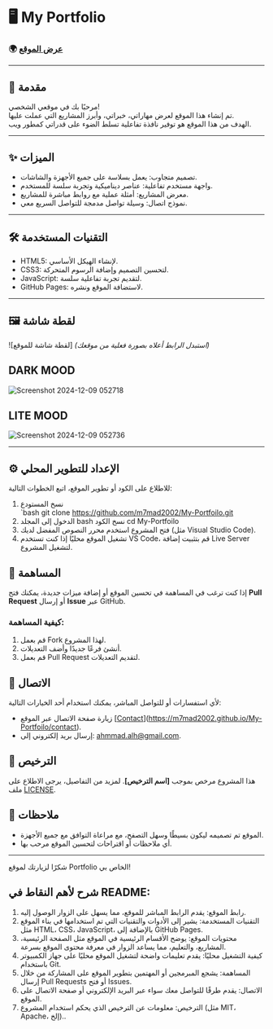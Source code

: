 # 🖥️ My Portfolio  

### 🌍 [عرض الموقع](https://m7mad2002.github.io/My-Portfoilo/)  

---

## 📝 مقدمة  
مرحبًا بك في موقعي الشخصي!  
تم إنشاء هذا الموقع لعرض مهاراتي، خبراتي، وأبرز المشاريع التي عملت عليها.  
الهدف من هذا الموقع هو توفير نافذة تفاعلية تسلط الضوء على قدراتي كمطور ويب.

---

## ✨ الميزات  
- تصميم متجاوب: يعمل بسلاسة على جميع الأجهزة والشاشات.  
- واجهة مستخدم تفاعلية: عناصر ديناميكية وتجربة سلسة للمستخدم.  
- معرض المشاريع: أمثلة عملية مع روابط مباشرة للمشاريع.  
- نموذج اتصال: وسيلة تواصل مدمجة للتواصل السريع معي.

---

## 🛠️ التقنيات المستخدمة  
- HTML5: لإنشاء الهيكل الأساسي.  
- CSS3: لتحسين التصميم وإضافة الرسوم المتحركة.  
- JavaScript: لتقديم تجربة تفاعلية سلسة.  
- GitHub Pages: لاستضافة الموقع ونشره.

---

## 🖼️ لقطة شاشة  
![لقطة شاشة للموقع] 
*(استبدل الرابط أعلاه بصورة فعلية من موقعك)*  
## DARK MOOD
![Screenshot 2024-12-09 052718](https://github.com/user-attachments/assets/f5387d69-bd8c-4fed-8061-b09dbd1dfb94)
## LITE MOOD
![Screenshot 2024-12-09 052736](https://github.com/user-attachments/assets/1d76dc2d-c75b-4835-826c-e7b6b605b6fc)

---

## ⚙️ الإعداد للتطوير المحلي  
للاطلاع على الكود أو تطوير الموقع، اتبع الخطوات التالية:  

1. نسخ المستودع  
   `bash
   git clone https://github.com/m7mad2002/My-Portfoilo.git
2. الدخول إلى المجلد
bash
نسخ الكود
cd My-Portfoilo
3. فتح المشروع
استخدم محرر النصوص المفضل لديك (مثل Visual Studio Code).
4. تشغيل الموقع محليًا
إذا كنت تستخدم VS Code، قم بتثبيت إضافة Live Server لتشغيل المشروع.
## 🤝 المساهمة

إذا كنت ترغب في المساهمة في تحسين الموقع أو إضافة ميزات جديدة، يمكنك فتح **Pull Request** أو إرسال **Issue** عبر GitHub.

### كيفية المساهمة:
1. قم بعمل Fork لهذا المشروع.
2. أنشئ فرعًا جديدًا وأضف التعديلات.
3. قم بعمل Pull Request لتقديم التعديلات.

## 📧 الاتصال

لأي استفسارات أو للتواصل المباشر، يمكنك استخدام أحد الخيارات التالية:
- زيارة صفحة الاتصال عبر الموقع [[Contact](https://wa.me/qr/MKVENSVAFNUHE1)](https://m7mad2002.github.io/My-Portfoilo/contact).
- إرسال بريد إلكتروني إلى: [ahmmad.alh@gmail.com](mailto:email@example.com).

## 📜 الترخيص

هذا المشروع مرخص بموجب **[اسم الترخيص]**. لمزيد من التفاصيل، يرجى الاطلاع على ملف [LICENSE](LICENSE).

## 💬 ملاحظات

- الموقع تم تصميمه ليكون بسيطًا وسهل التصفح، مع مراعاة التوافق مع جميع الأجهزة.
- أي ملاحظات أو اقتراحات لتحسين الموقع مرحب بها.

---

شكرًا لزيارتك لموقع Portfolio الخاص بي! 
## شرح لأهم النقاط في README:

1. رابط الموقع: يقدم الرابط المباشر للموقع، مما يسهل على الزوار الوصول إليه.
2. التقنيات المستخدمة: يشير إلى الأدوات والتقنيات التي تم استخدامها في بناء الموقع مثل HTML، CSS، JavaScript، بالإضافة إلى GitHub Pages.
3. محتويات الموقع: يوضح الأقسام الرئيسية في الموقع مثل الصفحة الرئيسية، المشاريع، والتعليم، مما يساعد الزوار في معرفة محتوى الموقع بسرعة.
4. كيفية التشغيل محليًا: يقدم تعليمات واضحة لتشغيل الموقع محليًا على جهاز الكمبيوتر باستخدام Git.
5. المساهمة: يشجع المبرمجين أو المهتمين بتطوير الموقع على المشاركة من خلال إرسال Pull Requests أو فتح Issues.
6. الاتصال: يقدم طرقًا للتواصل معك سواء عبر البريد الإلكتروني أو صفحة الاتصال على الموقع.
7. الترخيص: معلومات عن الترخيص الذي يحكم استخدام المشروع (مثل MIT، Apache، إلخ)..

